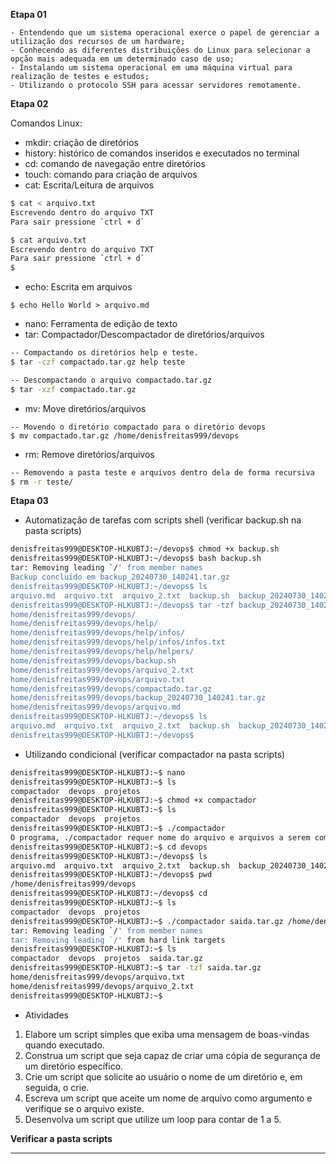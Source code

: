 **Etapa 01**

    - Entendendo que um sistema operacional exerce o papel de gerenciar a utilização dos recursos de um hardware;
    - Conhecendo as diferentes distribuições do Linux para selecionar a opção mais adequada em um determinado caso de uso;
    - Instalando um sistema operacional em uma máquina virtual para realização de testes e estudos;
    - Utilizando o protocolo SSH para acessar servidores remotamente.

**Etapa 02**

Comandos Linux:

- mkdir: criação de diretórios
- history: histórico de comandos inseridos e executados no terminal
- cd: comando de navegação entre diretórios
- touch: comando para criação de arquivos
- cat: Escrita/Leitura de arquivos

```bash
$ cat < arquivo.txt
Escrevendo dentro do arquivo TXT
Para sair pressione `ctrl + d`
```
```bash
$ cat arquivo.txt
Escrevendo dentro do arquivo TXT
Para sair pressione `ctrl + d`
$
```
- echo: Escrita em arquivos
```shell
$ echo Hello World > arquivo.md
```
- nano: Ferramenta de edição de texto
- tar: Compactador/Descompactador de diretórios/arquivos
```bash
-- Compactando os diretórios help e teste.
$ tar -czf compactado.tar.gz help teste
```
```bash
-- Descompactando o arquivo compactado.tar.gz
$ tar -xzf compactado.tar.gz
```
- mv: Move diretórios/arquivos
```shell
-- Movendo o diretório compactado para o diretório devops
$ mv compactado.tar.gz /home/denisfreitas999/devops
```
- rm: Remove diretórios/arquivos
```bash
-- Removendo a pasta teste e arquivos dentro dela de forma recursiva
$ rm -r teste/
```


**Etapa 03**

- Automatização de tarefas com scripts shell (verificar backup.sh na pasta scripts)

```bash
denisfreitas999@DESKTOP-HLKUBTJ:~/devops$ chmod +x backup.sh
denisfreitas999@DESKTOP-HLKUBTJ:~/devops$ bash backup.sh
tar: Removing leading `/' from member names
Backup concluído em backup_20240730_140241.tar.gz
denisfreitas999@DESKTOP-HLKUBTJ:~/devops$ ls
arquivo.md  arquivo.txt  arquivo_2.txt  backup.sh  backup_20240730_140241.tar.gz  compactado.tar.gz  help
denisfreitas999@DESKTOP-HLKUBTJ:~/devops$ tar -tzf backup_20240730_140241.tar.gz
home/denisfreitas999/devops/
home/denisfreitas999/devops/help/
home/denisfreitas999/devops/help/infos/
home/denisfreitas999/devops/help/infos/infos.txt
home/denisfreitas999/devops/help/helpers/
home/denisfreitas999/devops/backup.sh
home/denisfreitas999/devops/arquivo_2.txt
home/denisfreitas999/devops/arquivo.txt
home/denisfreitas999/devops/compactado.tar.gz
home/denisfreitas999/devops/backup_20240730_140241.tar.gz
home/denisfreitas999/devops/arquivo.md
denisfreitas999@DESKTOP-HLKUBTJ:~/devops$ ls
arquivo.md  arquivo.txt  arquivo_2.txt  backup.sh  backup_20240730_140241.tar.gz  compactado.tar.gz  help
denisfreitas999@DESKTOP-HLKUBTJ:~/devops$
```

- Utilizando condicional (verificar compactador na pasta scripts)

```bash
denisfreitas999@DESKTOP-HLKUBTJ:~$ nano
denisfreitas999@DESKTOP-HLKUBTJ:~$ ls
compactador  devops  projetos
denisfreitas999@DESKTOP-HLKUBTJ:~$ chmod +x compactador
denisfreitas999@DESKTOP-HLKUBTJ:~$ ls
compactador  devops  projetos
denisfreitas999@DESKTOP-HLKUBTJ:~$ ./compactador
O programa, ./compactador requer nome do arquivo e arquivos a serem compactados
denisfreitas999@DESKTOP-HLKUBTJ:~$ cd devops
denisfreitas999@DESKTOP-HLKUBTJ:~/devops$ ls
arquivo.md  arquivo.txt  arquivo_2.txt  backup.sh  backup_20240730_140241.tar.gz  compactado.tar.gz  help
denisfreitas999@DESKTOP-HLKUBTJ:~/devops$ pwd
/home/denisfreitas999/devops
denisfreitas999@DESKTOP-HLKUBTJ:~/devops$ cd
denisfreitas999@DESKTOP-HLKUBTJ:~$ ls
compactador  devops  projetos
denisfreitas999@DESKTOP-HLKUBTJ:~$ ./compactador saida.tar.gz /home/denisfreitas999/devops/arquivo.txt /home/denisfreitas999/devops/arquivo_2.txt
tar: Removing leading `/' from member names
tar: Removing leading `/' from hard link targets
denisfreitas999@DESKTOP-HLKUBTJ:~$ ls
compactador  devops  projetos  saida.tar.gz
denisfreitas999@DESKTOP-HLKUBTJ:~$ tar -tzf saida.tar.gz
home/denisfreitas999/devops/arquivo.txt
home/denisfreitas999/devops/arquivo_2.txt
denisfreitas999@DESKTOP-HLKUBTJ:~$
```

- Atividades

1. Elabore um script simples que exiba uma mensagem de boas-vindas quando executado.
2. Construa um script que seja capaz de criar uma cópia de segurança de um diretório específico.
3. Crie um script que solicite ao usuário o nome de um diretório e, em seguida, o crie.
4. Escreva um script que aceite um nome de arquivo como argumento e verifique se o arquivo existe.
5. Desenvolva um script que utilize um loop para contar de 1 a 5.

**Verificar a pasta scripts**

***

